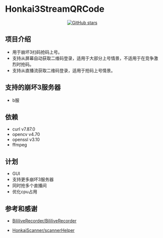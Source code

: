 # Honkai3StreamQRCode

<div align="center">

[![GitHub stars](https://img.shields.io/github/stars/Theresa-0328/Honkai3StreamQRCode?color=blue&style=for-the-badge)](https://github.com/Theresa-0328/Honkai3StreamQRCode/stargazers)
</div>

## 项目介绍
- 用于崩坏3扫码抢码上号。
- 支持从屏幕自动获取二维码登录，适用于大部分上号情景，不适用于在竞争激烈时抢码。
- 支持从直播流获取二维码登录，适用于抢码上号情景。

## 支持的崩坏3服务器
- b服

## 依赖
- curl v7.87.0
- opencv v4.70
- openssl v3.10
- ffmpeg

## 计划
- GUI
- 支持更多崩坏3服务器
- 同时抢多个直播间
- 优化cpu占用

## 参考和感谢
- [BililiveRecorder/BililiveRecorder](https://github.com/BililiveRecorder/BililiveRecorder)

- [HonkaiScanner/scannerHelper](https://github.com/HonkaiScanner/scannerHelper)
